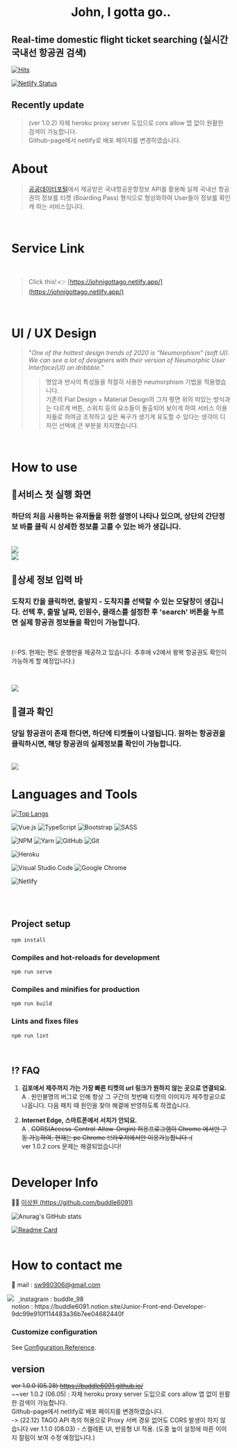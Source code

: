 <h1 align="center"> John, I gotta go.. </h1>
<h2> Real-time domestic flight ticket searching (실시간 국내선 항공권 검색)</h2>

[![Hits](https://hits.seeyoufarm.com/api/count/incr/badge.svg?url=https%3A%2F%2Fgithub.com%2Fbuddle6091%2Fbuddle6091.github.io&count_bg=%23694EF0&title_bg=%23555555&icon=protocols-dot-io.svg&icon_color=%23E7E7E7&title=visitors&edge_flat=false)](https://hits.seeyoufarm.com)

[![Netlify Status](https://api.netlify.com/api/v1/badges/c6794c66-6d37-477f-993a-e1c8b85f6fa7/deploy-status)](https://app.netlify.com/sites/johnigottago/deploys)
## Recently update
> (ver 1.0.2) 자체 heroku proxy server 도입으로 cors allow 앱 없이 원활한 검색이 가능합니다. </br> Github-page에서 netlify로 배포 페이지를 변경하였습니다.

# About
> [공공데이터포털](https://www.data.go.kr/index.do "go to api portal")에서 제공받은 국내항공운항정보 API를 활용해 실제 국내선 항공권의 정보를 티켓 (Boarding Pass) 형식으로 형상화하여 User들이 정보를 확인캐 하는 서비스입니다.

</br>

# Service Link
</br>

 > Click this! 👉 [https://johnigottago.netlify.app/](https://johnigottago.netlify.app/)


</br>

# UI / UX Design
> "_One of the hottest design trends of 2020 is “Neumorphism” (soft UI). We can see a lot of designers with their version of Neumorphic User Interface(UI) on dribbble._"
> > 명암과 반사의 특성들을 적절히 사용한 neumorphism 기법을 적용했습니다. </br>
기존의 Flat Design + Material Design의 그저 평면 위의 떠있는 방식과는 다르게 버튼, 스위치 등의 요소들이 돌출되어 보이게 하여 서비스 이용자들로 하여금 조작하고 싶은 욕구가 생기게 유도할 수 있다는 생각이 디자인 선택에 큰 부분을 차지했습니다.

</br>

# How to use
<h2>🎈서비스 첫 실행 화면</h2>
  <h3> 하단의 처음 사용하는 유저들을 위한 설명이 나타나 있으며, 상단의 간단정보 바를 클릭 시 상세한 정보를 고를 수 있는 바가 생깁니다. </h3></br>
 <img src="./assets/ezgif.com-gif-maker.gif"></br>
 <img src="./src/assets/for_readme/pStart.JPG"></br>

 <h2>🎈상세 정보 입력 바</h2>
  <h3> 도착지 칸을 클릭하면, 출발지 - 도착지를 선택할 수 있는 모달창이 생깁니다. 선택 후, 출발 날짜, 인원수, 클래스를 설정한 후 'search' 버튼을 누르면 실제 항공권 정보들을 확인이 가능합니다. </h3></br>
  <p>(💦PS. 현재는 편도 운행만을 제공하고 있습니다. 추후에 v2에서 왕복 항공권도 확인이 가능하게 할 예정입니다.)<p></br>

 <img src="./src/assets/for_readme/pSelect.JPG"></br>

 <h2>🎈결과 확인</h2>
  <h3> 당일 항공권이 존재 한다면, 하단에 티켓들이 나열됩니다. 원하는 항공권을 클릭하시면, 해당 항공권의 실제정보를 확인이 가능합니다. </h3></br>
 <img src="./src/assets/for_readme/pResult.JPG">

# Languages and Tools


[![Top Langs](https://github-readme-stats.vercel.app/api/top-langs/?username=buddle6091&layout=compact)](https://github.com/buddle6091/buddle6091.github.io)

![Vue.js](https://img.shields.io/badge/vuejs-%2335495e.svg?style=flat&logo=vuedotjs&logoColor=%234FC08D)
![TypeScript](https://img.shields.io/badge/typescript-%23007ACC.svg?style=flat&logo=typescript&logoColor=white)
![Bootstrap](https://img.shields.io/badge/bootstrap-%23563D7C.svg?style=flat&logo=bootstrap&logoColor=white)
![SASS](https://img.shields.io/badge/SASS-hotpink.svg?style=flat&logo=SASS&logoColor=white)


![NPM](https://img.shields.io/badge/NPM-%23000000.svg?style=flat&logo=npm&logoColor=white)
![Yarn](https://img.shields.io/badge/yarn-%232C8EBB.svg?style=flat&logo=yarn&logoColor=white)
![GitHub](https://img.shields.io/badge/github-%23121011.svg?style=flat&logo=github&logoColor=white)
![Git](https://img.shields.io/badge/git-%23F05033.svg?style=flat&logo=git&logoColor=white)

![Heroku](https://img.shields.io/badge/heroku-%23430098.svg?style=for-the-badge&logo=heroku&logoColor=white)

![Visual Studio Code](https://img.shields.io/badge/Visual%20Studio%20Code-0078d7.svg?style=flat&logo=visual-studio-code&logoColor=white)
![Google Chrome](https://img.shields.io/badge/Google%20Chrome-4285F4?style=flat&logo=GoogleChrome&logoColor=white)

![Netlify](https://img.shields.io/badge/netlify-%23000000.svg?style=for-the-badge&logo=netlify&logoColor=#00C7B7)

</br>
</br>


## Project setup
```
npm install
```

### Compiles and hot-reloads for development
```
npm run serve
```

### Compiles and minifies for production
```
npm run build
```

### Lints and fixes files
```
npm run lint
```
</br>

## ⁉ FAQ
1. **김포에서 제주까지 가는 가장 빠른 티켓의 url 링크가 원하지 않는 곳으로 연결되요.** </br>
 A . 원인불명의 버그로 인해 항상 그 구간의 첫번째 티켓의 이미지가 제주항공으로 나옵니다. 다음 패치 때 원인을 찾아 해결에 반영하도록 하겠습니다.

2. **Internet Edge, 스마트폰에서 서치가 안되요.** </br>
 A . ~~CORS(Access-Control-Allow-Origin) 허용프로그램이 Chrome 에서만 구동 가능하여, 현재는 pc Chrome 브라우져에서만 이용가능합니다 :(~~ </br>
 ver 1.0.2 cors 문제는 해결되었습니다!
   </br>
   </br>

# Developer Info

👨‍🎓 [이상원 (https://github.com/buddle6091)](https://github.com/buddle6091) </br>

![Anurag's GitHub stats](https://github-readme-stats.vercel.app/api?username=buddle6091&show_icons=true)

[![Readme Card](https://github-readme-stats.vercel.app/api/pin/?username=anuraghazra&repo=github-readme-stats)](https://github.com/anuraghazra/github-readme-stats)
</br>
</br>


# How to contact me
💌 mail : sw980306@gmail.com </br>

<a href="https://www.instagram.com/buddle_98/">
    <img 
        src="http://img.shields.io/badge/-insta-f9f9f9?style=flat&logo=Instagram&link=https://www.instagram.com/buddle_98/"
        style="height : auto; margin-left : -10px; margin-right : 10px;"/>
</a>
instagram : buddle_98 </br>
notion : https://buddle6091.notion.site/Junior-Front-end-Developer-9dc99e910f114483a36b7ee04682440f

### Customize configuration
See [Configuration Reference](https://cli.vuejs.org/config/).

## version
~~ver 1.0.0 (05.28) https://buddle6091.github.io/~~ </br>
~~ver 1.0.2 (06.05) : 자체 heroku proxy server 도입으로 cors allow 앱 없이 원활한 검색이 가능합니다. </br> Github-page에서 netlify로 배포 페이지를 변경하였습니다.</br> -> (22.12) TAGO API 측의 허용으로 Proxy 서버 경유 없어도 CORS 발생이 하지 않습니다
ver 1.1.0 (08.03) - 스켈레톤 UI, 반응형 UI 적용. (도중 높이 설정에 따른 이미지 잘림이 보여 수정 예정입니다.)</br>

